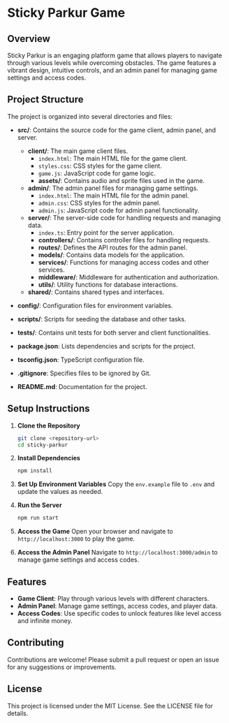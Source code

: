 # Sticky Parkur Game

## Overview
Sticky Parkur is an engaging platform game that allows players to navigate through various levels while overcoming obstacles. The game features a vibrant design, intuitive controls, and an admin panel for managing game settings and access codes.

## Project Structure
The project is organized into several directories and files:

- **src/**: Contains the source code for the game client, admin panel, and server.
  - **client/**: The main game client files.
    - `index.html`: The main HTML file for the game client.
    - `styles.css`: CSS styles for the game client.
    - `game.js`: JavaScript code for game logic.
    - **assets/**: Contains audio and sprite files used in the game.
  - **admin/**: The admin panel files for managing game settings.
    - `index.html`: The main HTML file for the admin panel.
    - `admin.css`: CSS styles for the admin panel.
    - `admin.js`: JavaScript code for admin panel functionality.
  - **server/**: The server-side code for handling requests and managing data.
    - `index.ts`: Entry point for the server application.
    - **controllers/**: Contains controller files for handling requests.
    - **routes/**: Defines the API routes for the admin panel.
    - **models/**: Contains data models for the application.
    - **services/**: Functions for managing access codes and other services.
    - **middleware/**: Middleware for authentication and authorization.
    - **utils/**: Utility functions for database interactions.
  - **shared/**: Contains shared types and interfaces.

- **config/**: Configuration files for environment variables.
- **scripts/**: Scripts for seeding the database and other tasks.
- **tests/**: Contains unit tests for both server and client functionalities.
- **package.json**: Lists dependencies and scripts for the project.
- **tsconfig.json**: TypeScript configuration file.
- **.gitignore**: Specifies files to be ignored by Git.
- **README.md**: Documentation for the project.

## Setup Instructions
1. **Clone the Repository**
   ```bash
   git clone <repository-url>
   cd sticky-parkur
   ```

2. **Install Dependencies**
   ```bash
   npm install
   ```

3. **Set Up Environment Variables**
   Copy the `env.example` file to `.env` and update the values as needed.

4. **Run the Server**
   ```bash
   npm run start
   ```

5. **Access the Game**
   Open your browser and navigate to `http://localhost:3000` to play the game.

6. **Access the Admin Panel**
   Navigate to `http://localhost:3000/admin` to manage game settings and access codes.

## Features
- **Game Client**: Play through various levels with different characters.
- **Admin Panel**: Manage game settings, access codes, and player data.
- **Access Codes**: Use specific codes to unlock features like level access and infinite money.

## Contributing
Contributions are welcome! Please submit a pull request or open an issue for any suggestions or improvements.

## License
This project is licensed under the MIT License. See the LICENSE file for details.